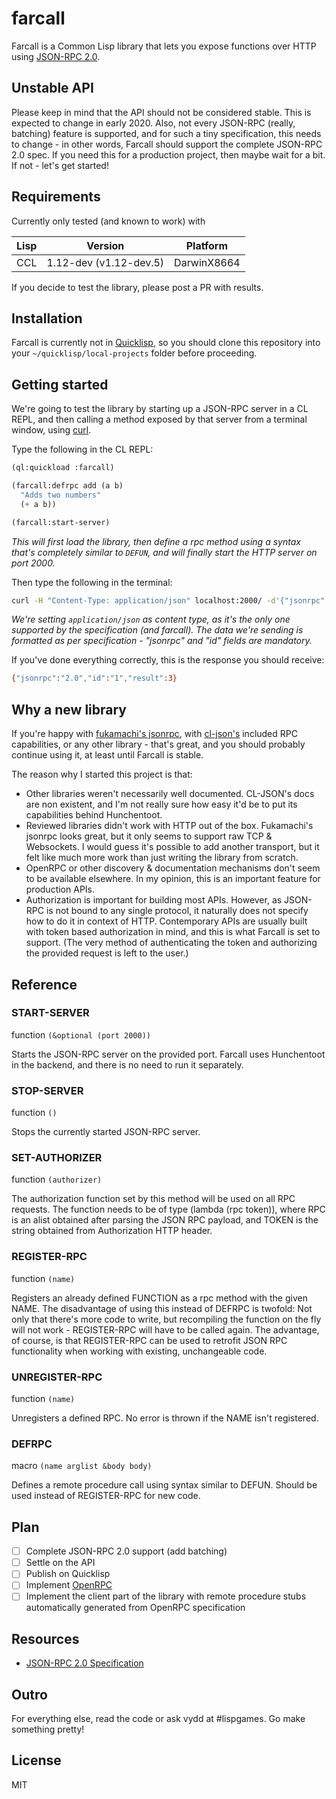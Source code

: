 # farcall

Farcall is a Common Lisp library that lets you expose functions over HTTP using [JSON-RPC 2.0](https://www.jsonrpc.org/specification).

## Unstable API

Please keep in mind that the API should not be considered stable. This is expected to change in early 2020. Also, not every JSON-RPC (really, batching) feature is supported, and for such a tiny specification, this needs to change - in other words, Farcall should support the complete JSON-RPC 2.0 spec. If you need this for a production project, then maybe wait for a bit. If not - let's get started!

## Requirements

Currently only tested (and known to work) with

| Lisp  | Version                | Platform    |
| ----- | ---------------------- | ----------- |
| CCL   | 1.12-dev (v1.12-dev.5) | DarwinX8664 |

If you decide to test the library, please post a PR with results.

## Installation

Farcall is currently not in [Quicklisp](https://www.quicklisp.org/beta/), so you should clone this repository into your `~/quicklisp/local-projects` folder before proceeding.

## Getting started

We're going to test the library by starting up a JSON-RPC server in a CL REPL, and then calling a method exposed by that server from a terminal window, using [curl](https://curl.haxx.se).

Type the following in the CL REPL:

```lisp
(ql:quickload :farcall)

(farcall:defrpc add (a b)
  "Adds two numbers"
  (+ a b))

(farcall:start-server)
```

_This will first load the library, then define a rpc method using a syntax that's completely similar to `DEFUN`, and will finally start the HTTP server on port 2000._

Then type the following in the terminal:

```sh
curl -H "Content-Type: application/json" localhost:2000/ -d'{"jsonrpc":"2.0","method":"add","params":[1,2],"id":"1"}'
```

_We're setting `application/json` as content type, as it's the only one supported by the specification (and farcall). The data we're sending is formatted as per specification - "jsonrpc" and "id" fields are mandatory._

If you've done everything correctly, this is the response you should receive:

```sh
{"jsonrpc":"2.0","id":"1","result":3}
```

## Why a new library

If you're happy with [fukamachi's jsonrpc](https://github.com/fukamachi/jsonrpc), with [cl-json's](https://common-lisp.net/project/cl-json/cl-json.html) included RPC capabilities, or any other library - that's great, and you should probably continue using it, at least until Farcall is stable.

The reason why I started this project is that:

- Other libraries weren't necessarily well documented. CL-JSON's docs are non existent, and I'm not really sure how easy it'd be to put its capabilities behind Hunchentoot.
- Reviewed libraries didn't work with HTTP out of the box. Fukamachi's jsonrpc looks great, but it only seems to support raw TCP & Websockets. I would guess it's possible to add another transport, but it felt like much more work than just writing the library from scratch.
- OpenRPC or other discovery & documentation mechanisms don't seem to be available elsewhere. In my opinion, this is an important feature for production APIs.
- Authorization is important for building most APIs. However, as JSON-RPC is not bound to any single protocol, it naturally does not specify how to do it in context of HTTP. Contemporary APIs are usually built with token based authorization in mind, and this is what Farcall is set to support. (The very method of authenticating the token and authorizing the provided request is left to the user.)

## Reference

### START-SERVER

function `(&optional (port 2000))`

Starts the JSON-RPC server on the provided port. Farcall uses Hunchentoot in the backend, and there is no need to run it separately.

### STOP-SERVER

function `()`

Stops the currently started JSON-RPC server.

### SET-AUTHORIZER

function `(authorizer)`

The authorization function set by this method will be used on all RPC requests. The function needs to be of type (lambda (rpc token)), where RPC is an alist obtained after parsing the JSON RPC payload, and TOKEN is the string obtained from Authorization HTTP header.

### REGISTER-RPC

function `(name)`

Registers an already defined FUNCTION as a rpc method with the given NAME. The disadvantage of using this instead of DEFRPC is twofold: Not only that there's more code to write, but recompiling the function on the fly will not work - REGISTER-RPC will have to be called again. The advantage, of course, is that REGISTER-RPC can be used to retrofit JSON RPC functionality when working with existing, unchangeable code.

### UNREGISTER-RPC

function `(name)`

Unregisters a defined RPC. No error is thrown if the NAME isn't registered.

### DEFRPC

macro `(name arglist &body body)`

Defines a remote procedure call using syntax similar to DEFUN. Should be used instead of REGISTER-RPC for new code.

## Plan

- [ ] Complete JSON-RPC 2.0 support (add batching)
- [ ] Settle on the API
- [ ] Publish on Quicklisp
- [ ] Implement [OpenRPC](https://open-rpc.org)
- [ ] Implement the client part of the library with remote procedure
    stubs automatically generated from OpenRPC specification

## Resources

- [JSON-RPC 2.0 Specification](https://www.jsonrpc.org/specification)

## Outro

For everything else, read the code or ask vydd at #lispgames.
Go make something pretty!

## License

MIT
